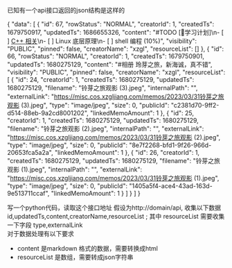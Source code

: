 

已知有一个api接口返回的json结构是这样的

{
  "data": [
    {
      "id": 67,
      "rowStatus": "NORMAL",
      "creatorId": 1,
      "createdTs": 1679750917,
      "updatedTs": 1686655326,
      "content": "#TODO [📌学习计划]\n- [ ] [C++ 相关](https://trilium.learn.xzgljiang.com/share/cpp-todo)\n- [ ] Linux 底层原理\n- [ ] shell 编程 (10%)",
      "visibility": "PUBLIC",
      "pinned": false,
      "creatorName": "xzgl",
      "resourceList": []
    },
    {
      "id": 66,
      "rowStatus": "NORMAL",
      "creatorId": 1,
      "createdTs": 1679750901,
      "updatedTs": 1680275129,
      "content": "#相册 玲芽之旅，新海诚，真不错",
      "visibility": "PUBLIC",
      "pinned": false,
      "creatorName": "xzgl",
      "resourceList": [
        {
          "id": 24,
          "creatorId": 1,
          "createdTs": 1680275129,
          "updatedTs": 1680275129,
          "filename": "铃芽之旅观影 (3).jpeg",
          "internalPath": "",
          "externalLink": "https://misc.cos.xzgljiang.com/memos/2023/03/31铃芽之旅观影 (3).jpeg",
          "type": "image/jpeg",
          "size": 0,
          "publicId": "c2381d70-9ff2-d514-88eb-9a2cd8001202",
          "linkedMemoAmount": 1
        },
        {
          "id": 25,
          "creatorId": 1,
          "createdTs": 1680275129,
          "updatedTs": 1680275129,
          "filename": "铃芽之旅观影 (2).jpeg",
          "internalPath": "",
          "externalLink": "https://misc.cos.xzgljiang.com/memos/2023/03/31铃芽之旅观影 (2).jpeg",
          "type": "image/jpeg",
          "size": 0,
          "publicId": "8e7f2268-bfd1-9f26-966d-20653fca5a2a",
          "linkedMemoAmount": 1
        },
        {
          "id": 26,
          "creatorId": 1,
          "createdTs": 1680275129,
          "updatedTs": 1680275129,
          "filename": "铃芽之旅观影 (1).jpeg",
          "internalPath": "",
          "externalLink": "https://misc.cos.xzgljiang.com/memos/2023/03/31铃芽之旅观影 (1).jpeg",
          "type": "image/jpeg",
          "size": 0,
          "publicId": "1405a5f4-ace4-43ad-163d-9e513711ccaf",
          "linkedMemoAmount": 1
        }
      ]
    }
  ]
}

写一个python代码，读取这个接口地址 假设为http://domain/api, 收集以下数据   id,updatedTs,content,creatorName,resourceList ; 其中 resourceList 需要收集一下字段 type,externalLink  
对于数据处理有以下要求
- content 是markdown 格式的数据，需要转换成html
- resourceList  是数组，需要转成json字符串
